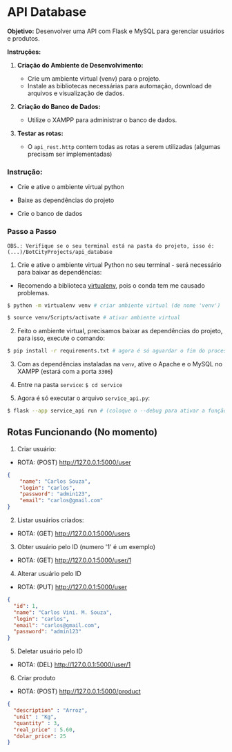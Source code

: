 # API Database

**Objetivo:** Desenvolver uma API com Flask e MySQL para gerenciar usuários e produtos.
    
**Instruções:**
    
1. **Criação do Ambiente de Desenvolvimento:**
    - Crie um ambiente virtual (venv) para o projeto.
    - Instale as bibliotecas necessárias para automação, download de arquivos e visualização de dados.

2. **Criação do Banco de Dados:**
    - Utilize o XAMPP para administrar o banco de dados.

3. **Testar as rotas:**
    - O `api_rest.http` contem todas as rotas a serem utilizadas (algumas precisam ser implementadas)

### **Instrução:**
    
- Crie e ative o ambiente virtual python

- Baixe as dependências do projeto

- Crie o banco de dados

### **Passo a Passo**

`OBS.: Verifique se o seu terminal está na pasta do projeto, isso é: (...)/BotCityProjects/api_database`

1. Crie e ative o ambiente virtual Python no seu terminal - será necessário para baixar as dependências:

- Recomendo a biblioteca [virtualenv](https://virtualenv.pypa.io/en/latest/user_guide.html), pois o conda tem me causado problemas.

```bash
$ python -m virtualenv venv # criar ambiente virtual (de nome 'venv')
```

```bash
$ source venv/Scripts/activate # ativar ambiente virtual
```

2. Feito o ambiente virtual, precisamos baixar as dependências do projeto, para isso, execute o comando:

```bash
$ pip install -r requirements.txt # agora é só aguardar o fim do processo
```

3. Com as dependências instaladas na `venv`, ative o Apache e o MySQL no XAMPP (estará com a porta `3306`)

4. Entre na pasta `service`: `$ cd service`

5. Agora é só executar o arquivo `service_api.py`:

```bash
$ flask --app service_api run # (coloque o --debug para ativar a função debug)
```

## Rotas Funcionando (No momento)

1. Criar usuário:

- ROTA: (POST) http://127.0.0.1:5000/user

```json
{
    "name": "Carlos Souza",
    "login": "carlos",
    "password": "admin123",
    "email": "carlos@gmail.com"
}
```

2. Listar usuários criados:

- ROTA: (GET) http://127.0.0.1:5000/users

3. Obter usuário pelo ID (numero '1' é um exemplo)

- ROTA: (GET) http://127.0.0.1:5000/user/1

4. Alterar usuário pelo ID

- ROTA: (PUT) http://127.0.0.1:5000/user

```json
{
  "id": 1,
  "name": "Carlos Vini. M. Souza",
  "login": "carlos",
  "email": "carlos@gmail.com",
  "password": "admin123"
}
```

5. Deletar usuário pelo ID

- ROTA: (DEL) http://127.0.0.1:5000/user/1

6. Criar produto

- ROTA: (POST) http://127.0.0.1:5000/product

```json
{
  "description" : "Arroz",
  "unit" : "Kg",
  "quantity" : 3,
  "real_price" : 5.60,
  "dolar_price": 25
}
```
